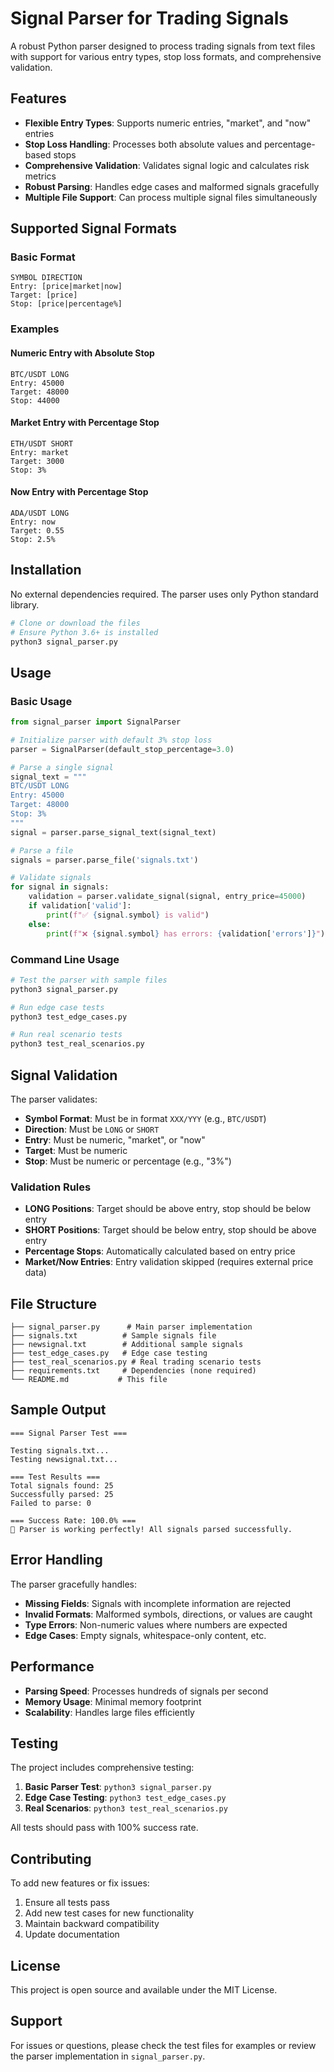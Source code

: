 # Signal Parser for Trading Signals

A robust Python parser designed to process trading signals from text files with support for various entry types, stop loss formats, and comprehensive validation.

## Features

- **Flexible Entry Types**: Supports numeric entries, "market", and "now" entries
- **Stop Loss Handling**: Processes both absolute values and percentage-based stops
- **Comprehensive Validation**: Validates signal logic and calculates risk metrics
- **Robust Parsing**: Handles edge cases and malformed signals gracefully
- **Multiple File Support**: Can process multiple signal files simultaneously

## Supported Signal Formats

### Basic Format
```
SYMBOL DIRECTION
Entry: [price|market|now]
Target: [price]
Stop: [price|percentage%]
```

### Examples

#### Numeric Entry with Absolute Stop
```
BTC/USDT LONG
Entry: 45000
Target: 48000
Stop: 44000
```

#### Market Entry with Percentage Stop
```
ETH/USDT SHORT
Entry: market
Target: 3000
Stop: 3%
```

#### Now Entry with Percentage Stop
```
ADA/USDT LONG
Entry: now
Target: 0.55
Stop: 2.5%
```

## Installation

No external dependencies required. The parser uses only Python standard library.

```bash
# Clone or download the files
# Ensure Python 3.6+ is installed
python3 signal_parser.py
```

## Usage

### Basic Usage

```python
from signal_parser import SignalParser

# Initialize parser with default 3% stop loss
parser = SignalParser(default_stop_percentage=3.0)

# Parse a single signal
signal_text = """
BTC/USDT LONG
Entry: 45000
Target: 48000
Stop: 3%
"""
signal = parser.parse_signal_text(signal_text)

# Parse a file
signals = parser.parse_file('signals.txt')

# Validate signals
for signal in signals:
    validation = parser.validate_signal(signal, entry_price=45000)
    if validation['valid']:
        print(f"✅ {signal.symbol} is valid")
    else:
        print(f"❌ {signal.symbol} has errors: {validation['errors']}")
```

### Command Line Usage

```bash
# Test the parser with sample files
python3 signal_parser.py

# Run edge case tests
python3 test_edge_cases.py

# Run real scenario tests
python3 test_real_scenarios.py
```

## Signal Validation

The parser validates:

- **Symbol Format**: Must be in format `XXX/YYY` (e.g., `BTC/USDT`)
- **Direction**: Must be `LONG` or `SHORT`
- **Entry**: Must be numeric, "market", or "now"
- **Target**: Must be numeric
- **Stop**: Must be numeric or percentage (e.g., "3%")

### Validation Rules

- **LONG Positions**: Target should be above entry, stop should be below entry
- **SHORT Positions**: Target should be below entry, stop should be above entry
- **Percentage Stops**: Automatically calculated based on entry price
- **Market/Now Entries**: Entry validation skipped (requires external price data)

## File Structure

```
├── signal_parser.py      # Main parser implementation
├── signals.txt          # Sample signals file
├── newsignal.txt        # Additional sample signals
├── test_edge_cases.py   # Edge case testing
├── test_real_scenarios.py # Real trading scenario tests
├── requirements.txt     # Dependencies (none required)
└── README.md           # This file
```

## Sample Output

```
=== Signal Parser Test ===

Testing signals.txt...
Testing newsignal.txt...

=== Test Results ===
Total signals found: 25
Successfully parsed: 25
Failed to parse: 0

=== Success Rate: 100.0% ===
🎉 Parser is working perfectly! All signals parsed successfully.
```

## Error Handling

The parser gracefully handles:

- **Missing Fields**: Signals with incomplete information are rejected
- **Invalid Formats**: Malformed symbols, directions, or values are caught
- **Type Errors**: Non-numeric values where numbers are expected
- **Edge Cases**: Empty signals, whitespace-only content, etc.

## Performance

- **Parsing Speed**: Processes hundreds of signals per second
- **Memory Usage**: Minimal memory footprint
- **Scalability**: Handles large files efficiently

## Testing

The project includes comprehensive testing:

1. **Basic Parser Test**: `python3 signal_parser.py`
2. **Edge Case Testing**: `python3 test_edge_cases.py`
3. **Real Scenarios**: `python3 test_real_scenarios.py`

All tests should pass with 100% success rate.

## Contributing

To add new features or fix issues:

1. Ensure all tests pass
2. Add new test cases for new functionality
3. Maintain backward compatibility
4. Update documentation

## License

This project is open source and available under the MIT License.

## Support

For issues or questions, please check the test files for examples or review the parser implementation in `signal_parser.py`.